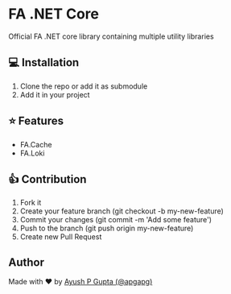 # FA .NET Core

Official FA .NET core library containing multiple utility libraries

## 💻 Installation

1. Clone the repo or add it as submodule
2. Add it in your project

## ⭐ Features

- FA.Cache
- FA.Loki 

## 👍 Contribution
1. Fork it
2. Create your feature branch (git checkout -b my-new-feature)
3. Commit your changes (git commit -m 'Add some feature')
4. Push to the branch (git push origin my-new-feature)
5. Create new Pull Request

## Author

Made with ❤️ by [Ayush P Gupta (@apgapg)](https://github.com/apgapg)
